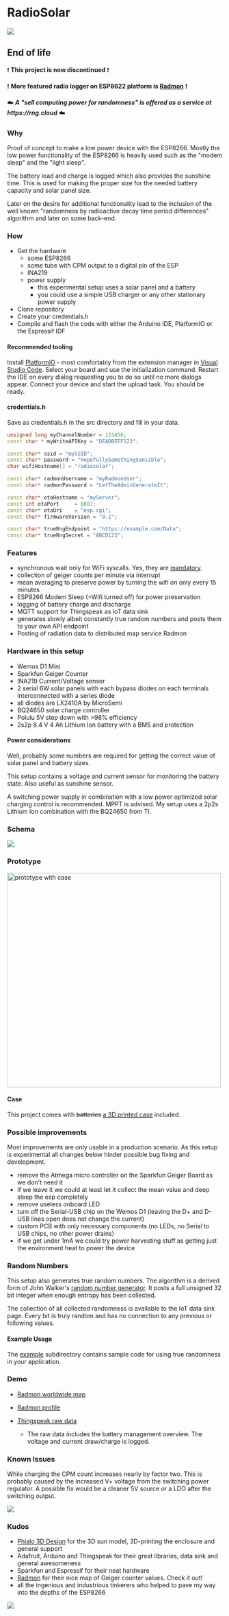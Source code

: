 # RadioSolar

![](doc/logo.png?raw=true)

## End of life

:exclamation: **This project is now discontinued** :exclamation:

:exclamation: **More featured radio logger on ESP8622 platform is [Radmon](https://sites.google.com/site/diygeigercounter/gk-radmon)** :exclamation:


:cloud: **_A "sell computing power for randomness" is offered as a service at https://rng.cloud_** :cloud:

### Why

Proof of concept to make a low power device with the ESP8266.
Mostly the low power functionality of the ESP8266 is heavily used such as the "modem sleep" and the "light sleep".

The battery load and charge is logged which also provides the sunshine time. This is used for making the proper size for the
needed battery capacity and solar panel size. 

Later on the desire for additional functionality lead to the inclusion of the well known "randomness by radioactive decay time period differences" algorithm and
later on some back-end.

### How

+ Get the hardware
  + some ESP8266
  + some tube with CPM output to a digital pin of the ESP
  + INA219
  + power supply
    + this experimental setup uses a solar panel and a battery
    + you could use a simple USB charger or any other stationary power supply
+ Clone repository
+ Create your credentials.h
+ Compile and flash the code with either the Arduino IDE, PlatformIO or the Espressif IDF

#### Recommended tooling

Install [PlatformIO](http://platformio.org/) - most comfortably from the extension manager in [Visual Studio Code](https://code.visualstudio.com/).
Select your board and use the initialization command. Restart the IDE on every dialog requesting you to do so until no more dialogs appear. 
Connect your device and start the upload task. You should be ready. 

#### credentials.h

Save as credentials.h in the src directory and fill in your data.

```cpp
unsigned long myChannelNumber = 123456;
const char * myWriteAPIKey = "DEADBEEF123";

const char* ssid = "mySSID";
const char* password = "HopefullySomethingSensible";
char wifiHostname[] = "radiosolar";

const char* radmonUsername = "myRadmonUser";
const char* radmonPassword = "LetTheAdminGenerateIt";

const char* otaHostname = "myServer";
const int otaPort     = 8887;
const char* otaUri    = "esp.cgi";
const char* firmwareVersion = "0.1";

const char* trueRngEndpoint = "https://example.com/Data";
const char* trueRngSecret = "ABCD123";
```

### Features

+ synchronous wait only for WiFi syscalls. Yes, they are [mandatory](http://www.esp8266.com/viewtopic.php?p=38984&sid=e092a19d9806be5b6415ccd3439251ec#p38984).
+ collection of geiger counts per minute via interrupt
+ mean averaging to preserve power by turning the wifi on only every 15 minutes
+ ESP8266 Modem Sleep (=Wifi turned off) for power preservation
+ logging of battery charge and discharge
+ MQTT support for Thingspeak as IoT data sink
+ generates slowly albeit constantly true random numbers and posts them to your own API endpoint
+ Posting of radiation data to distributed map service Radmon

### Hardware in this setup

+ Wemos D1 Mini
+ Sparkfun Geiger Counter
+ INA219 Current/Voltage sensor
+ 2 serial 6W solar panels with each bypass diodes on each terminals interconnected with a series diode
+ all diodes are LX2410A by MicroSemi
+ BQ24650 solar charge controller
+ Polulu 5V step down with >98% efficiency
+ 2s2p 8.4 V 4 Ah Lithium Ion battery with a BMS and protection

#### Power considerations

Well, probably some numbers are required for getting the correct value of solar panel and battery sizes.

This setup contains a voltage and current sensor for monitoring the battery state. Also useful as sunshine sensor.

A switching power supply in combination with a low power optimized solar charging control is recommended. MPPT is 
advised. My setup uses a 2p2s Lithium Ion combination with the BQ24650 from TI.

### Schema

![](doc/schema.png?raw=true)

### Prototype

<img width="500" alt="prototype with case" src="doc/radiosolar_prototype.jpg?raw=true">

#### Case

This project comes with ~~batteries~~ [a 3D printed case](../master/doc/case.stl) included.

### Possible improvements

Most improvements are only usable in a production scenario. As this setup is experimental all 
changes below hinder possible bug fixing and development.

+ remove the Atmega micro controller on the Sparkfun Geiger Board as we don't need it
+ if we leave it we could at least let it collect the mean value and deep sleep the esp completely
+ remove useless onboard LED
+ turn off the Serial-USB chip on the Wemos D1 (leaving the D+ and D- USB lines open does not change the current)
+ custom PCB with only necessary components (no LEDs, no Serial to USB chips, no other power drains)
+ if we get under 1mA we could try power harvesting stuff as getting just the environment heat to power the device

### Random Numbers

This setup also generates true random numbers. The algorithm is a derived form of John Walker's 
[random number generator](https://sites.google.com/site/astudyofentropy/project-definition/radioactive-decay).
It posts a full unsigned 32 bit integer when enough entropy has been collected.

The collection of all collected randomness is available to the IoT data sink page. Every bit is truly random and has no 
connection to any previous or following values.

#### Example Usage

The [example](../master/example/) subdirectory contains sample code for using true randomness in your application.

### Demo

+ [Radmon worldwide map](http://radmon.org/)

+ [Radmon profile](http://www.radmon.org/radmon.php?function=showuserpage&user=clms)

+ [Thingspeak raw data](https://thingspeak.com/channels/305931)
  + The raw data includes the battery management overview. The voltage and current draw/charge is logged.

### Known Issues

While charging the CPM count increases nearly by factor two. This is probably caused by the increased V+ voltage 
from the switching power regulator. A possible fix would be a cleaner 5V source or a LDO after the switching output.

![](doc/chargingIssue.png?raw=true)

### Kudos

+ [Phialo 3D Design](https://phialo.de) for the 3D sun model, 3D-printing the enclosure and general support
+ Adafruit, Arduino and Thingspeak for their great libraries, data sink and general awesomeness
+ Sparkfun and Espressif for their neat hardware
+ [Radmon](http://radmon.org/) for their nice map of Geiger counter values. Check it out!
+ all the ingenious and industrious tinkerers who helped to pave my way into the depths of the ESP8266

![](doc/logoEnd.png?raw=true)
